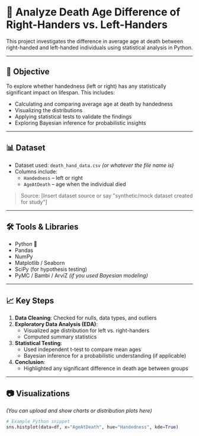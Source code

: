 # 🧠 Analyze Death Age Difference of Right-Handers vs. Left-Handers

This project investigates the difference in average age at death between right-handed and left-handed individuals using statistical analysis in Python.

---

## 📌 Objective

To explore whether handedness (left or right) has any statistically significant impact on lifespan. This includes:

- Calculating and comparing average age at death by handedness
- Visualizing the distributions
- Applying statistical tests to validate the findings
- Exploring Bayesian inference for probabilistic insights

---

## 📊 Dataset

- Dataset used: `death_hand_data.csv` *(or whatever the file name is)*
- Columns include:
  - `Handedness` – left or right
  - `AgeAtDeath` – age when the individual died

> Source: [Insert dataset source or say "synthetic/mock dataset created for study"]

---

## 🛠️ Tools & Libraries

- Python 🐍
- Pandas
- NumPy
- Matplotlib / Seaborn
- SciPy (for hypothesis testing)
- PyMC / Bambi / ArviZ *(if you used Bayesian modeling)*

---

## 📈 Key Steps

1. **Data Cleaning**: Checked for nulls, data types, and outliers
2. **Exploratory Data Analysis (EDA)**:
   - Visualized age distribution for left vs. right-handers
   - Computed summary statistics
3. **Statistical Testing**:
   - Used independent t-test to compare mean ages
   - Bayesian inference for a probabilistic understanding (if applicable)
4. **Conclusion**:
   - Highlighted any significant difference in death age between groups

---

## 📷 Visualizations

*(You can upload and show charts or distribution plots here)*

```python
# Example Python snippet
sns.histplot(data=df, x="AgeAtDeath", hue="Handedness", kde=True)

